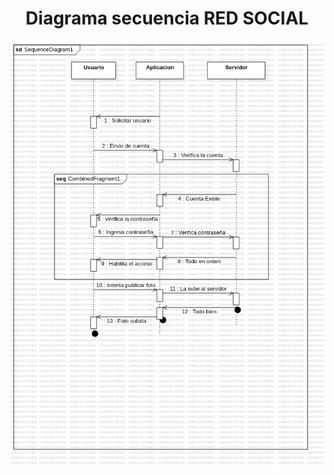 <h1 align="center">Diagrama secuencia  RED SOCIAL</h1>

<img src="https://github.com/DavidRiccio/Markdown/blob/main/Diagramas_secuencia/diagrama_red_social/img/RedSOcial.png"></img>